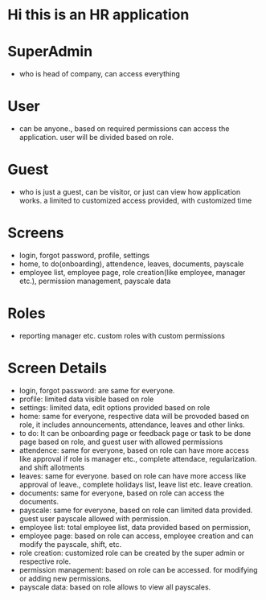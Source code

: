 # Hi this is an HR application

# SuperAdmin

- who is head of company, can access everything

# User

- can be anyone., based on required permissions can access the application. user will be divided based on role.

# Guest

- who is just a guest, can be visitor, or just can view how application works. a limited to customized access provided, with customized time

# Screens

- login, forgot password, profile, settings
- home, to do(onboarding), attendence, leaves, documents, payscale
- employee list, employee page, role creation(like employee, manager etc.), permission management, payscale data

# Roles

- reporting manager etc. custom roles with custom permissions

# Screen Details

- login, forgot password: are same for everyone.
- profile: limited data visible based on role
- settings: limited data, edit options provided based on role
- home: same for everyone, respective data will be provoded based on role, it includes announcements, attendance, leaves and other links.
- to do: It can be onboarding page or feedback page or task to be done page based on role, and guest user with allowed permissions
- attendence: same for everyone, based on role can have more access like approval if role is manager etc., complete attendace, regularization. and shift allotments
- leaves: same for everyone. based on role can have more access like approval of leave., complete holidays list, leave list etc. leave creation.
- documents: same for everyone, based on role can access the documents.
- payscale: same for everyone, based on role can limited data provided. guest user payscale allowed with permission.
- employee list: total employee list, data provided based on permission,
- employee page: based on role can access, employee creation and can modify the payscale, shift, etc.
- role creation: customized role can be created by the super admin or respective role.
- permission management: based on role can be accessed. for modifying or adding new permissions.
- payscale data: based on role allows to view all payscales.
